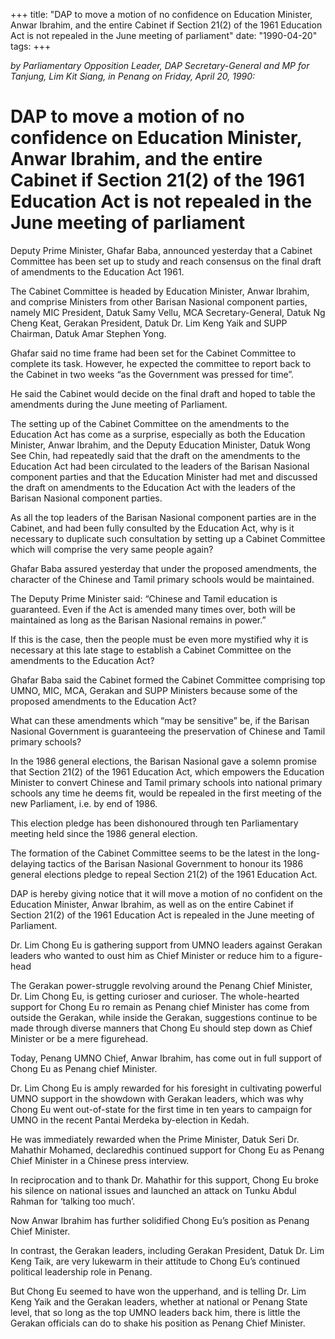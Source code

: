 +++ 
title: "DAP to move a motion of no confidence on Education Minister, Anwar Ibrahim, and the entire Cabinet if Section 21(2) of the 1961 Education Act is not repealed in the June meeting of parliament"
date: "1990-04-20"
tags:
+++

_by Parliamentary Opposition Leader, DAP Secretary-General and MP for Tanjung, Lim Kit Siang, in Penang on Friday, April 20, 1990:_

# DAP to move a motion of no confidence on Education Minister, Anwar Ibrahim, and the entire Cabinet if Section 21(2) of the 1961 Education Act is not repealed in the June meeting of parliament

Deputy Prime Minister, Ghafar Baba, announced yesterday that a Cabinet Committee has been set up to study and reach consensus on the final draft of amendments to the Education Act 1961.</u>

The Cabinet Committee is headed by Education Minister, Anwar Ibrahim, and comprise Ministers from other Barisan Nasional component parties, namely MIC President, Datuk Samy Vellu, MCA Secretary-General, Datuk Ng Cheng Keat, Gerakan President, Datuk Dr. Lim Keng Yaik and SUPP Chairman, Datuk Amar Stephen Yong.

Ghafar said no time frame had been set for the Cabinet Committee to complete its task. However, he expected the committee to report back to the Cabinet in two weeks “as the Government was pressed for time”.

He said the Cabinet would decide on the final draft and hoped to table the amendments during the June meeting of Parliament.

The setting up of the Cabinet Committee on the amendments to the Education Act has come as a surprise, especially as both the Education Minister, Anwar Ibrahim, and the Deputy Education Minister, Datuk Wong See Chin, had repeatedly said that the draft on the amendments to the Education Act had been circulated to the leaders of the Barisan Nasional component parties and that the Education Minister had met and discussed the draft on amendments to the Education Act with the leaders of the Barisan Nasional component parties.

As all the top leaders of the Barisan Nasional component parties are in the Cabinet, and had been fully consulted by the Education Act, why is it necessary to duplicate such consultation by setting up a Cabinet Committee which will comprise the very same people again?

Ghafar Baba assured yesterday that under the proposed amendments, the character of the Chinese and Tamil primary schools would be maintained.

The Deputy Prime Minister said: “Chinese and Tamil education is guaranteed. Even if the Act is amended many times over, both will be maintained as long as the Barisan Nasional remains in power.”

If this is the case, then the people must be even more mystified why it is necessary at this late stage to establish a Cabinet Committee on the amendments to the Education Act?

Ghafar Baba said the Cabinet formed the Cabinet Committee comprising top UMNO, MIC, MCA, Gerakan and SUPP Ministers because some of the proposed amendments to the Education Act?

What can these amendments which “may be sensitive” be, if the Barisan Nasional Government is guaranteeing the preservation of Chinese and Tamil primary schools?

In the 1986 general elections, the Barisan Nasional gave a solemn promise that Section 21(2) of the 1961 Education Act, which empowers the Education Minister to convert Chinese and Tamil primary  schools into national primary schools any time he deems fit, would be repealed in the first meeting of the new Parliament, i.e. by end of 1986.

This election pledge has been dishonoured through ten Parliamentary meeting held since the 1986 general election.

The formation of the Cabinet Committee seems to be the latest in the long-delaying tactics of the Barisan Nasional Government to honour its 1986 general elections pledge to repeal Section 21(2) of the 1961 Education Act.

DAP is hereby giving notice that it will move a motion of no confident on the Education Minister, Anwar Ibrahim, as well as on the entire Cabinet if Section 21(2) of the 1961 Education Act is repealed in the June meeting of Parliament.

Dr. Lim Chong Eu is gathering support from UMNO leaders against Gerakan leaders who wanted to oust him as Chief Minister or reduce him to a figure-head

The Gerakan power-struggle revolving around the Penang Chief Minister, Dr. Lim Chong Eu, is getting curioser and curioser. The whole-hearted support for Chong Eu ro remain as Penang chief Minister has come from outside the Gerakan, while inside the Gerakan, suggestions continue to be made through diverse manners that Chong Eu should step down as Chief Minister or be a mere figurehead.

Today, Penang UMNO Chief, Anwar Ibrahim, has come out in full support of Chong Eu as Penang chief Minister.

Dr. Lim Chong Eu is amply rewarded for his foresight in cultivating powerful UMNO support in the showdown with Gerakan leaders, which was why Chong Eu went out-of-state for the first time in ten years to campaign for UMNO in the recent Pantai Merdeka by-election in Kedah.

He was immediately rewarded when the Prime Minister, Datuk Seri Dr. Mahathir Mohamed, declaredhis continued support for Chong Eu as Penang Chief Minister in a Chinese press interview.

In reciprocation and to thank Dr. Mahathir for this support, Chong Eu broke his silence on national issues and launched an attack on Tunku Abdul Rahman for ‘talking too much’.

Now Anwar Ibrahim has further solidified Chong Eu’s position as Penang Chief Minister.

In contrast, the Gerakan leaders, including Gerakan President, Datuk Dr. Lim Keng Taik, are very lukewarm in their attitude to Chong Eu’s continued political leadership role in Penang.

But Chong Eu seemed to have won the upperhand, and is telling Dr. Lim Keng Yaik and the Gerakan leaders, whether at national or Penang State level, that so long as the top UMNO leaders back him, there is little the Gerakan officials can do to shake his position as Penang Chief Minister.
 
